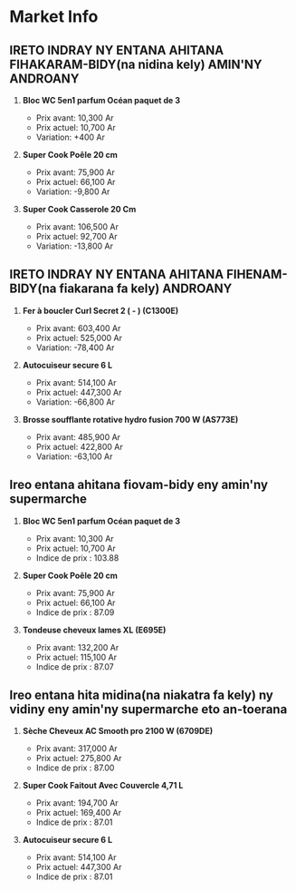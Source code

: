 # Market Info

## IRETO INDRAY NY ENTANA AHITANA FIHAKARAM-BIDY(na nidina kely) AMIN'NY ANDROANY

1. **Bloc WC 5en1 parfum Océan paquet de 3**
   - Prix avant: 10,300 Ar
   - Prix actuel: 10,700 Ar
   - Variation: +400 Ar

2. **Super Cook Poêle 20 cm**
   - Prix avant: 75,900 Ar
   - Prix actuel: 66,100 Ar
   - Variation: -9,800 Ar

3. **Super Cook Casserole 20 Cm**
   - Prix avant: 106,500 Ar
   - Prix actuel: 92,700 Ar
   - Variation: -13,800 Ar

## IRETO INDRAY NY ENTANA AHITANA FIHENAM-BIDY(na fiakarana fa kely) ANDROANY

1. **Fer à boucler Curl Secret 2 ( - ) (C1300E)**
   - Prix avant: 603,400 Ar
   - Prix actuel: 525,000 Ar
   - Variation: -78,400 Ar

2. **Autocuiseur secure 6 L**
   - Prix avant: 514,100 Ar
   - Prix actuel: 447,300 Ar
   - Variation: -66,800 Ar

3. **Brosse soufflante rotative hydro fusion 700 W (AS773E)**
   - Prix avant: 485,900 Ar
   - Prix actuel: 422,800 Ar
   - Variation: -63,100 Ar

## Ireo entana ahitana fiovam-bidy eny amin'ny supermarche

1. **Bloc WC 5en1 parfum Océan paquet de 3**
   - Prix avant: 10,300 Ar
   - Prix actuel: 10,700 Ar
   - Indice de prix : 103.88

2. **Super Cook Poêle 20 cm**
   - Prix avant: 75,900 Ar
   - Prix actuel: 66,100 Ar
   - Indice de prix : 87.09

3. **Tondeuse cheveux lames XL (E695E)**
   - Prix avant: 132,200 Ar
   - Prix actuel: 115,100 Ar
   - Indice de prix : 87.07

## Ireo entana hita midina(na niakatra fa kely) ny vidiny eny amin'ny supermarche eto an-toerana

1. **Sèche Cheveux AC Smooth pro 2100 W (6709DE)**
   - Prix avant: 317,000 Ar
   - Prix actuel: 275,800 Ar
   - Indice de prix : 87.00

2. **Super Cook Faitout Avec Couvercle 4,71 L**
   - Prix avant: 194,700 Ar
   - Prix actuel: 169,400 Ar
   - Indice de prix : 87.01

3. **Autocuiseur secure 6 L**
   - Prix avant: 514,100 Ar
   - Prix actuel: 447,300 Ar
   - Indice de prix : 87.01

